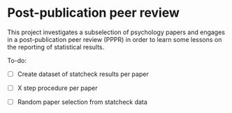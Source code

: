 # Post-publication peer review

This project investigates a subselection of psychology papers and engages in a post-publication peer review (PPPR) in order to learn some lessons on the reporting of statistical results. 

To-do:

- [ ] Create dataset of statcheck results per paper
- [ ] X step procedure per paper
- [ ] Random paper selection from statcheck data



